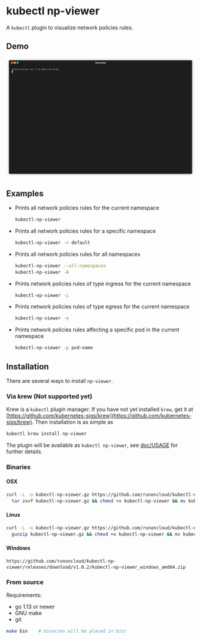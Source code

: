 # kubectl np-viewer

A `kubectl` plugin to visualize network policies rules.

## Demo

<p align="center"><img src="/doc/np-viewer.gif?raw=true"/></p>

## Examples

- Prints all network policies rules for the current namespace
  ```bash
  kubectl-np-viewer
  ```

- Prints all network policies rules for a specific namespace
  ```bash
  kubectl-np-viewer -n default
  ```
  
- Prints all network policies rules for all namespaces
  ```bash
  kubectl-np-viewer --all-namespaces
  kubectl-np-viewer -A
  ```
  
- Prints network policies rules of type ingress for the current namespace
  ```bash
  kubectl-np-viewer -i
  ```

- Prints network policies rules of type egress for the current namespace
  ```bash
  kubectl-np-viewer -e
  ```
  
- Prints network policies rules affecting a specific pod in the current namespace
  ```bash
  kubectl-np-viewer -p pod-name
  ```

## Installation
There are several ways to install `np-viewer`.

### Via krew (Not supported yet)
Krew is a `kubectl` plugin manager. If you have not yet installed `krew`, get it at
[https://github.com/kubernetes-sigs/krew](https://github.com/kubernetes-sigs/krew).
Then installation is as simple as
```bash
kubectl krew install np-viewer
```
The plugin will be available as `kubectl np-viewer`, see [doc/USAGE](doc/USAGE.md) for further details.

### Binaries
 
#### OSX
 ```bash
 curl -L -o kubectl-np-viewer.gz https://github.com/runoncloud/kubectl-np-viewer/releases/download/v1.0.2/kubectl-np-viewer_darwin_amd64.tar.gz && \
   tar zxvf kubectl-np-viewer.gz && chmod +x kubectl-np-viewer && mv kubectl-np-viewer $GOPATH/bin/
 ```
 
#### Linux
 ```bash
 curl -L -o kubectl-np-viewer.gz https://github.com/runoncloud/kubectl-np-viewer/releases/download/v1.0.2/kubectl-np-viewer_linux_amd64.tar.gz && \
   gunzip kubectl-np-viewer.gz && chmod +x kubectl-np-viewer && mv kubectl-np-viewer $GOPATH/bin/
 ```

#### Windows

 ```
 https://github.com/runoncloud/kubectl-np-viewer/releases/download/v1.0.2/kubectl-np-viewer_windows_amd64.zip
 ```

### From source

Requirements:
 - go 1.13 or newer
 - GNU make
 - git
 
 ```bash
 make bin    # binaries will be placed in bin/
 ```
